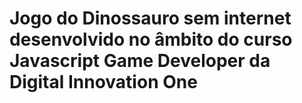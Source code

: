 # Jogo do Dinossauro sem internet desenvolvido no âmbito do curso Javascript Game Developer da Digital Innovation One
